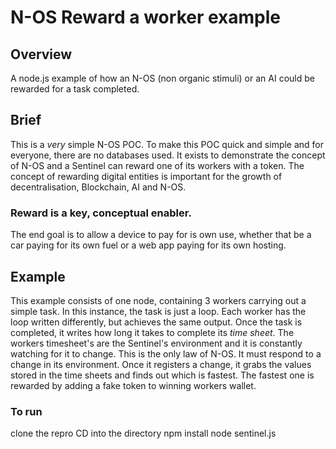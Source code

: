 # N-OS Reward a worker example
## Overview

A node.js example of how an N-OS (non organic stimuli) or an AI could be rewarded for a task completed.

## Brief 
This is a _very_ simple N-OS POC.
To make this POC quick and simple and for everyone, there are no databases used.
It exists to demonstrate the concept of N-OS and a Sentinel can reward one of its workers with a token.
The concept of rewarding digital entities is important for the growth of decentralisation, Blockchain, AI
and N-OS.

### Reward is a key, conceptual enabler.
The end goal is to allow a device to pay for is own use, whether that be a car paying for its own fuel
or a web app paying for its own hosting.

## Example
This example consists of one node, containing 3 workers carrying out a simple task.
In this instance, the task is just a loop. Each worker has the loop written differently,
but achieves the same output. Once the task is completed, it writes how long it takes to complete its
_time sheet_.
The workers timesheet's are the Sentinel's environment and it is constantly watching for it to change.
This is the only law of N-OS. It must respond to a change in its environment.
Once it registers a change, it grabs the values stored in the time sheets and finds out which is fastest.
The fastest one is rewarded by adding a fake token to winning workers wallet.

### To run
clone the repro
CD into the directory
npm install
node sentinel.js
